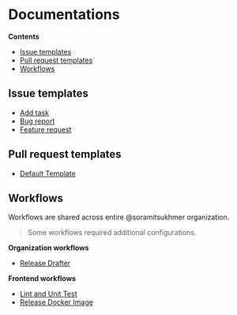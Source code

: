 # Documentations

**Contents**

- [Issue templates](#issue-templates)
- [Pull request templates](#pull-request-templates)
- [Workflows](#workflows)

## Issue templates

- [Add task](../.github/ISSUE_TEMPLATE/add_task.md)
- [Bug report](../.github/ISSUE_TEMPLATE/bug_report.md)
- [Feature request](../.github/ISSUE_TEMPLATE/feature_request.md)

## Pull request templates

- [Default Template](../.github/PULL_REQUEST_TEMPLATE/pull_request_template.md)

## Workflows

Workflows are shared across entire @soramitsukhmer organization.

> Some workflows required additional configurations.

**Organization workflows**

- [Release Drafter](release-drafter.md)

**Frontend workflows**

- [Lint and Unit Test](frontend-lint-and-test.md)
- [Release Docker Image](frontend-docker-release.md)
